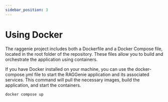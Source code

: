 ```yaml
---
sidebar_position: 3
---
```


# Using Docker
The raggenie project includes both a Dockerfile and a Docker Compose file, located in the root folder of the repository. These files allow you to build and orchestrate the application using containers.

If you have Docker installed on your machine, you can use the docker-compose.yml file to start the RAGGenie application and its associated services. This command will pull the necessary images, build the application, and start the containers.
```bash
docker compose up
```